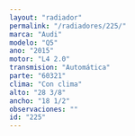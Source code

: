 ```yaml
---
layout: "radiador"
permalink: "/radiadores/225/"
marca: "Audi"
modelo: "Q5"
ano: "2015"
motor: "L4 2.0"
transmision: "Automática"
parte: "60321"
clima: "Con clima"
alto: "28 3/8"
ancho: "18 1/2"
observaciones: ""
id: "225"
---
```


